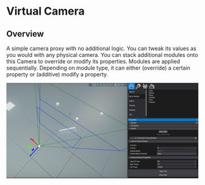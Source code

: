 # Virtual Camera

## Overview
A simple camera proxy with no additional logic. You can tweak its values as you would with any physical camera. You can stack additional modules onto this Camera to override or modify its properties. Modules are applied sequentially. Depending on module type, it can either (override) a certain property or (additive) modify a property.

![Virtual Camera](../../images/Vcam.PNG)